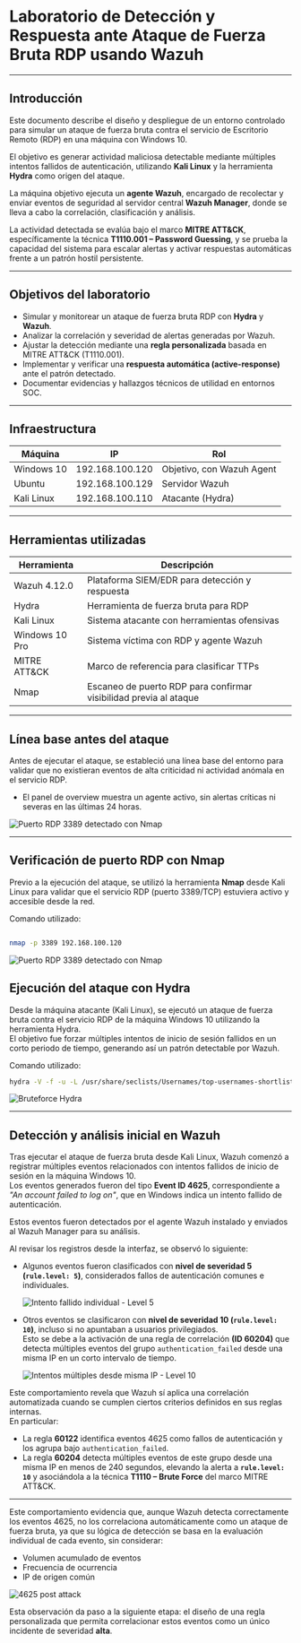#  Laboratorio de Detección y Respuesta ante Ataque de Fuerza Bruta RDP usando Wazuh

---

##  Introducción

Este documento describe el diseño y despliegue de un entorno controlado para simular un ataque de fuerza bruta contra el servicio de Escritorio Remoto (RDP) en una máquina con Windows 10.  

El objetivo es generar actividad maliciosa detectable mediante múltiples intentos fallidos de autenticación, utilizando **Kali Linux** y la herramienta **Hydra** como origen del ataque.  

La máquina objetivo ejecuta un **agente Wazuh**, encargado de recolectar y enviar eventos de seguridad al servidor central **Wazuh Manager**, donde se lleva a cabo la correlación, clasificación y análisis.  

La actividad detectada se evalúa bajo el marco **MITRE ATT&CK**, específicamente la técnica **T1110.001 – Password Guessing**, y se prueba la capacidad del sistema para escalar alertas y activar respuestas automáticas frente a un patrón hostil persistente.

---

## Objetivos del laboratorio

- Simular y monitorear un ataque de fuerza bruta RDP con **Hydra** y **Wazuh**.
- Analizar la correlación y severidad de alertas generadas por Wazuh.
- Ajustar la detección mediante una **regla personalizada** basada en MITRE ATT&CK (T1110.001).
- Implementar y verificar una **respuesta automática (active-response)** ante el patrón detectado.
- Documentar evidencias y hallazgos técnicos de utilidad en entornos SOC.

---

## Infraestructura

| Máquina     | IP              | Rol                       |
|-------------|-----------------|---------------------------|
| Windows 10  | 192.168.100.120 | Objetivo, con Wazuh Agent |
| Ubuntu      | 192.168.100.129 | Servidor Wazuh            |
| Kali Linux  | 192.168.100.110 | Atacante (Hydra)          |

---

## Herramientas utilizadas

| Herramienta       | Descripción                                 |
|-------------------|---------------------------------------------|
| Wazuh 4.12.0         | Plataforma SIEM/EDR para detección y respuesta |
| Hydra             | Herramienta de fuerza bruta para RDP         |
| Kali Linux        | Sistema atacante con herramientas ofensivas  |
| Windows 10 Pro    | Sistema víctima con RDP y agente Wazuh       |
| MITRE ATT&CK      | Marco de referencia para clasificar TTPs     |
| Nmap              | Escaneo de puerto RDP para confirmar visibilidad previa al ataque |

---

## Línea base antes del ataque

Antes de ejecutar el ataque, se estableció una línea base del entorno para validar que no existieran eventos de alta criticidad ni actividad anómala en el servicio RDP.

- El panel de overview muestra un agente activo, sin alertas críticas ni severas en las últimas 24 horas.

![Puerto RDP 3389 detectado con Nmap](images/dashboard-overview.png)

---

## Verificación de puerto RDP con Nmap

Previo a la ejecución del ataque, se utilizó la herramienta **Nmap** desde Kali Linux para validar que el servicio RDP (puerto 3389/TCP) estuviera activo y accesible desde la red.

Comando utilizado:

```bash

nmap -p 3389 192.168.100.120 

```
![Puerto RDP 3389 detectado con Nmap](images/nmap-3389.png)

## Ejecución del ataque con Hydra

Desde la máquina atacante (Kali Linux), se ejecutó un ataque de fuerza bruta contra el servicio RDP de la máquina Windows 10 utilizando la herramienta Hydra.  
El objetivo fue forzar múltiples intentos de inicio de sesión fallidos en un corto periodo de tiempo, generando así un patrón detectable por Wazuh.

Comando utilizado:
```bash
hydra -V -f -u -L /usr/share/seclists/Usernames/top-usernames-shortlist.txt -P /usr/share/wordlists/rockyou.txt rdp://192.168.100.120

```
![Bruteforce Hydra](images/hydra-bruteforce.png)

---

## Detección y análisis inicial en Wazuh

Tras ejecutar el ataque de fuerza bruta desde Kali Linux, Wazuh comenzó a registrar múltiples eventos relacionados con intentos fallidos de inicio de sesión en la máquina Windows 10.  
Los eventos generados fueron del tipo **Event ID 4625**, correspondiente a _"An account failed to log on"_, que en Windows indica un intento fallido de autenticación.

Estos eventos fueron detectados por el agente Wazuh instalado y enviados al Wazuh Manager para su análisis.

Al revisar los registros desde la interfaz, se observó lo siguiente:

- Algunos eventos fueron clasificados con **nivel de severidad 5 (`rule.level: 5`)**, considerados fallos de autenticación comunes e individuales.

  ![Intento fallido individual - Level 5](images/4625-low.png)

- Otros eventos se clasificaron con **nivel de severidad 10 (`rule.level: 10`)**, incluso si no apuntaban a usuarios privilegiados.  
  Esto se debe a la activación de una regla de correlación **(ID 60204)** que detecta múltiples eventos del grupo `authentication_failed` desde una misma IP en un corto intervalo de tiempo.

  ![Intentos múltiples desde misma IP - Level 10](images/4625-medium.png)

Este comportamiento revela que Wazuh sí aplica una correlación automatizada cuando se cumplen ciertos criterios definidos en sus reglas internas.  
En particular:

- La regla **60122** identifica eventos 4625 como fallos de autenticación y los agrupa bajo `authentication_failed`.
- La regla **60204** detecta múltiples eventos de este grupo desde una misma IP en menos de 240 segundos, elevando la alerta a **`rule.level: 10`** y asociándola a la técnica **T1110 – Brute Force** del marco MITRE ATT&CK.


---

Este comportamiento evidencia que, aunque Wazuh detecta correctamente los eventos 4625, no los correlaciona automáticamente como un ataque de fuerza bruta,
 ya que su lógica de detección se basa en la evaluación individual de cada evento, sin considerar:

- Volumen acumulado de eventos
- Frecuencia de ocurrencia
- IP de origen común

![4625 post attack](images/dashboard-postattack.png)

Esta observación da paso a la siguiente etapa: el diseño de una regla personalizada que permita correlacionar estos eventos como un único incidente de severidad **alta**.



